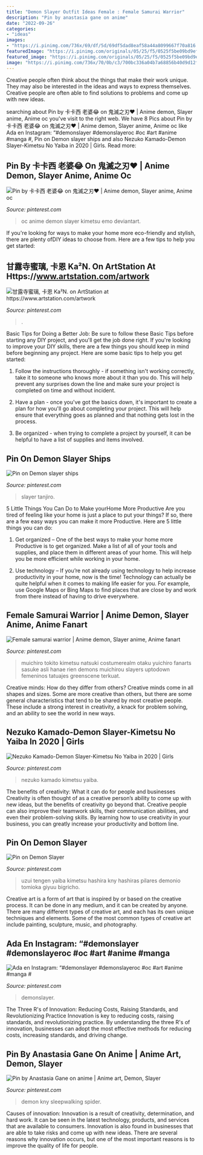 ```yaml
---
title: "Demon Slayer Outfit Ideas Female : Female Samurai Warrior"
description: "Pin by anastasia gane on anime"
date: "2022-09-26"
categories:
- "ideas"
images:
- "https://i.pinimg.com/736x/69/df/5d/69df5dad8eaf58a44a8099667f70a816.jpg"
featuredImage: "https://i.pinimg.com/originals/05/25/f5/0525f5be09bd9ef5b0448d8b017bf5d7.jpg"
featured_image: "https://i.pinimg.com/originals/05/25/f5/0525f5be09bd9ef5b0448d8b017bf5d7.jpg"
image: "https://i.pinimg.com/736x/70/0b/c3/700bc336a04b7a68856b40d9d12f73ad.jpg"
---
```



Creative people often think about the things that make their work unique. They may also be interested in the ideas and ways to express themselves. Creative people are often able to find solutions to problems and come up with new ideas.

	

		
searching about Pin by 卡卡西 老婆😂 on 鬼滅之刃♥️ | Anime demon, Slayer anime, Anime oc you've visit to the right web. We have 8 Pics about Pin by 卡卡西 老婆😂 on 鬼滅之刃♥️ | Anime demon, Slayer anime, Anime oc like Ada en Instagram: “#demonslayer #demonslayeroc #oc #art #anime #manga #, Pin on Demon slayer ships and also Nezuko Kamado-Demon Slayer-Kimetsu No Yaiba in 2020 | Girls. Read more:
		
    
## Pin By 卡卡西 老婆😂 On 鬼滅之刃♥️ | Anime Demon, Slayer Anime, Anime Oc

<img loading=lazy src="https://i.pinimg.com/736x/69/df/5d/69df5dad8eaf58a44a8099667f70a816.jpg" onerror="this.onerror=null;this.src='https://tse4.mm.bing.net/th?id=OIP.qxHqLtBsQLLJqkxGmUdwLQHaHa&amp;pid=15.1';" alt="Pin by 卡卡西 老婆😂 on 鬼滅之刃♥️ | Anime demon, Slayer anime, Anime oc">

_Source: pinterest.com_

>oc anime demon slayer kimetsu emo deviantart. 

	

If you're looking for ways to make your home more eco-friendly and stylish, there are plenty ofDIY ideas to choose from. Here are a few tips to help you get started: 

    
## 甘露寺蜜璃, 卡恩 Ka²N. On ArtStation At Https://www.artstation.com/artwork

<img loading=lazy src="https://i.pinimg.com/736x/70/0b/c3/700bc336a04b7a68856b40d9d12f73ad.jpg" onerror="this.onerror=null;this.src='https://tse2.mm.bing.net/th?id=OIP.r7aKAsQUtIt7xgRg9WvGkAAAAA&amp;pid=15.1';" alt="甘露寺蜜璃, 卡恩 Ka²N. on ArtStation at https://www.artstation.com/artwork">

_Source: pinterest.com_

>. 

	

Basic Tips for Doing a Better Job: Be sure to follow these Basic Tips before starting any DIY project, and you'll get the job done right.
If you're looking to improve your DIY skills, there are a few things you should keep in mind before beginning any project. Here are some basic tips to help you get started: 
1) Follow the instructions thoroughly - if something isn't working correctly, take it to someone who knows more about it than you do. This will help prevent any surprises down the line and make sure your project is completed on time and without incident. 

2) Have a plan - once you've got the basics down, it's important to create a plan for how you'll go about completing your project. This will help ensure that everything goes as planned and that nothing gets lost in the process. 

3) Be organized - when trying to complete a project by yourself, it can be helpful to have a list of supplies and items involved.

    
## Pin On Demon Slayer Ships

<img loading=lazy src="https://i.pinimg.com/736x/f6/5c/f3/f65cf3daa19cebd3dc5d9085e1bae2a2.jpg" onerror="this.onerror=null;this.src='https://tse3.mm.bing.net/th?id=OIP.0ZbB-vUGfsTzJeB2o3nNwwHaGZ&amp;pid=15.1';" alt="Pin on Demon slayer ships">

_Source: pinterest.com_

>slayer tanjiro. 

	

5 Little Things You Can Do to Make yourHome More Productive
Are you tired of feeling like your home is just a place to put your things? If so, there are a few easy ways you can make it more Productive. Here are 5 little things you can do:
1. Get organized – One of the best ways to make your home more Productive is to get organized. Make a list of all of your tools and supplies, and place them in different areas of your home. This will help you be more efficient while working in your home.

2. Use technology – If you’re not already using technology to help increase productivity in your home, now is the time! Technology can actually be quite helpful when it comes to making life easier for you. For example, use Google Maps or Bing Maps to find places that are close by and work from there instead of having to drive everywhere.


    
## Female Samurai Warrior | Anime Demon, Slayer Anime, Anime Fanart

<img loading=lazy src="https://i.pinimg.com/736x/26/51/f8/2651f862d8a9a2b774606017c3ad1a6a.jpg" onerror="this.onerror=null;this.src='https://tse3.mm.bing.net/th?id=OIP.9zIr9Yp7M3nnUB3Qgnr14gHaK9&amp;pid=15.1';" alt="Female samurai warrior | Anime demon, Slayer anime, Anime fanart">

_Source: pinterest.com_

>muichiro tokito kimetsu natsuki costumerealm otaku yuichiro fanarts sasuke asli hanae rien demons muichirou slayers uptodown femeninos tatuajes greenscene terkuat. 

	

Creative minds: How do they differ from others?
Creative minds come in all shapes and sizes. Some are more creative than others, but there are some general characteristics that tend to be shared by most creative people. These include a strong interest in creativity, a knack for problem solving, and an ability to see the world in new ways.

    
## Nezuko Kamado-Demon Slayer-Kimetsu No Yaiba In 2020 | Girls

<img loading=lazy src="https://i.pinimg.com/736x/09/c9/c4/09c9c4a76dccd23eeaf730e73fc43968.jpg" onerror="this.onerror=null;this.src='https://tse3.mm.bing.net/th?id=OIP.37orj002SsMsHVLbWbxOkAHaLH&amp;pid=15.1';" alt="Nezuko Kamado-Demon Slayer-Kimetsu No Yaiba in 2020 | Girls">

_Source: pinterest.com_

>nezuko kamado kimetsu yaiba. 

	

The benefits of creativity: What it can do for people and businesses
Creativity is often thought of as a creative person’s ability to come up with new ideas, but the benefits of creativity go beyond that. Creative people can also improve their teamwork skills, their communication abilities, and even their problem-solving skills. By learning how to use creativity in your business, you can greatly increase your productivity and bottom line.

    
## Pin On Demon Slayer

<img loading=lazy src="https://i.pinimg.com/474x/10/d4/b6/10d4b64858c5ddb389b8fb56f0a5801e.jpg" onerror="this.onerror=null;this.src='https://tse1.mm.bing.net/th?id=OIP._IDC3K-ZpbBIatpldyPxUAAAAA&amp;pid=15.1';" alt="Pin on Demon Slayer">

_Source: pinterest.com_

>uzui tengen yaiba kimetsu hashira kny hashiras pilares demonio tomioka giyuu bigricho. 

	

Creative art is a form of art that is inspired by or based on the creative process. It can be done in any medium, and it can be created by anyone. There are many different types of creative art, and each has its own unique techniques and elements. Some of the most common types of creative art include painting, sculpture, music, and photography.

    
## Ada En Instagram: “#demonslayer #demonslayeroc #oc #art #anime #manga #

<img loading=lazy src="https://i.pinimg.com/736x/be/59/5a/be595aa84e30759242a1cf6f8cf35cd8.jpg" onerror="this.onerror=null;this.src='https://tse2.mm.bing.net/th?id=OIP.Zz_Ar2MwOKFxnfzF1NkpTgHaIP&amp;pid=15.1';" alt="Ada en Instagram: “#demonslayer #demonslayeroc #oc #art #anime #manga #">

_Source: pinterest.com_

>demonslayer. 

	

The Three R's of Innovation: Reducing Costs, Raising Standards, and Revolutionizing Practice
Innovation is key to reducing costs, raising standards, and revolutionizing practice. By understanding the three R's of innovation, businesses can adopt the most effective methods for reducing costs, increasing standards, and driving change.

    
## Pin By Anastasia Gane On Anime | Anime Art, Demon, Slayer

<img loading=lazy src="https://i.pinimg.com/originals/05/25/f5/0525f5be09bd9ef5b0448d8b017bf5d7.jpg" onerror="this.onerror=null;this.src='https://tse4.mm.bing.net/th?id=OIP.HA78CD_r-MFv_SnJVKrkAQHaEK&amp;pid=15.1';" alt="Pin by Anastasia Gane on anime | Anime art, Demon, Slayer">

_Source: pinterest.com_

>demon kny sleepwalking spider. 

	

Causes of innovation:
Innovation is a result of creativity, determination, and hard work. It can be seen in the latest technology, products, and services that are available to consumers. Innovation is also found in businesses that are able to take risks and come up with new ideas. There are several reasons why innovation occurs, but one of the most important reasons is to improve the quality of life for people.

